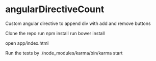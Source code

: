# angularDirectiveCount
Custom angular directive to append div with add and remove buttons

Clone the repo
run npm install
run bower install

open app/index.html


Run the tests by
./node_modules/karma/bin/karma start